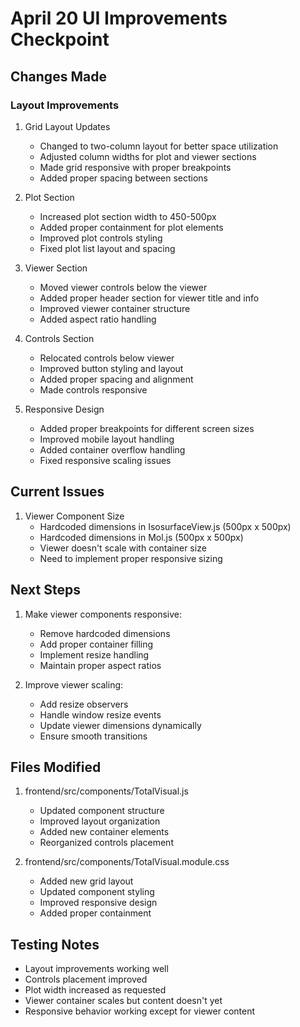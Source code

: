 # April 20 UI Improvements Checkpoint

## Changes Made

### Layout Improvements
1. Grid Layout Updates
   - Changed to two-column layout for better space utilization
   - Adjusted column widths for plot and viewer sections
   - Made grid responsive with proper breakpoints
   - Added proper spacing between sections

2. Plot Section
   - Increased plot section width to 450-500px
   - Added proper containment for plot elements
   - Improved plot controls styling
   - Fixed plot list layout and spacing

3. Viewer Section
   - Moved viewer controls below the viewer
   - Added proper header section for viewer title and info
   - Improved viewer container structure
   - Added aspect ratio handling

4. Controls Section
   - Relocated controls below viewer
   - Improved button styling and layout
   - Added proper spacing and alignment
   - Made controls responsive

5. Responsive Design
   - Added proper breakpoints for different screen sizes
   - Improved mobile layout handling
   - Added container overflow handling
   - Fixed responsive scaling issues

## Current Issues
1. Viewer Component Size
   - Hardcoded dimensions in IsosurfaceView.js (500px x 500px)
   - Hardcoded dimensions in Mol.js (500px x 500px)
   - Viewer doesn't scale with container size
   - Need to implement proper responsive sizing

## Next Steps
1. Make viewer components responsive:
   - Remove hardcoded dimensions
   - Add proper container filling
   - Implement resize handling
   - Maintain proper aspect ratios

2. Improve viewer scaling:
   - Add resize observers
   - Handle window resize events
   - Update viewer dimensions dynamically
   - Ensure smooth transitions

## Files Modified
1. frontend/src/components/TotalVisual.js
   - Updated component structure
   - Improved layout organization
   - Added new container elements
   - Reorganized controls placement

2. frontend/src/components/TotalVisual.module.css
   - Added new grid layout
   - Updated component styling
   - Improved responsive design
   - Added proper containment

## Testing Notes
- Layout improvements working well
- Controls placement improved
- Plot width increased as requested
- Viewer container scales but content doesn't yet
- Responsive behavior working except for viewer content